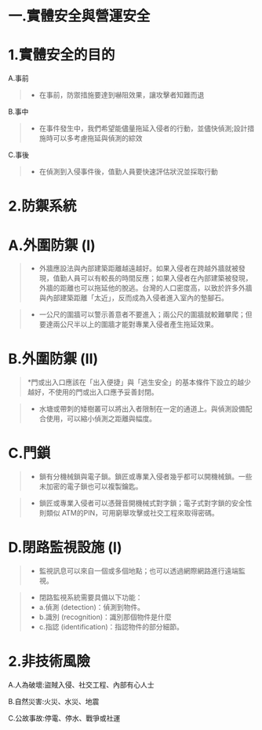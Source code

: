 # 一.實體安全與營運安全

# 1.實體安全的目的

A.事前
>* 在事前，防禦措施要達到嚇阻效果，讓攻擊者知難而退

B.事中
>* 在事件發生中，我們希望能儘量拖延入侵者的行動，並儘快偵測;設計措施時可以多考慮拖延與偵測的綜效

C.事後
>* 在偵測到入侵事件後，值勤人員要快速評估狀況並採取行動

# 2.防禦系統

# A.外圍防禦 (I)

>* 外牆應設法與內部建築距離越遠越好。如果入侵者在跨越外牆就被發現，值勤人員可以有較長的時間反應；如果入侵者在內部建築被發現，外牆的距離也可以拖延他的脫逃。台灣的人口密度高，以致於許多外牆與內部建築距離「太近」，反而成為入侵者進入室內的墊腳石。

>* 一公尺的圍牆可以警示善意者不要進入；兩公尺的圍牆就較難攀爬；但要達兩公尺半以上的圍牆才能對專業入侵者產生拖延效果。

# B.外圍防禦 (II)

>*門或出入口應該在「出入便捷」與「逃生安全」的基本條件下設立的越少越好，不使用的門或出入口應予妥善封閉。

>* 水塘或帶刺的矮樹叢可以將出入者限制在一定的通道上。與偵測設備配合使用，可以縮小偵測之距離與幅度。

# C.門鎖

>*  鎖有分機械鎖與電子鎖。鎖匠或專業入侵者幾乎都可以開機械鎖。一些未加密的電子鎖也可以複製鑰匙。

>* 鎖匠或專業入侵者可以憑聲音開機械式對字鎖；電子式對字鎖的安全性則類似 ATM的PIN，可用窮舉攻擊或社交工程來取得密碼。

# D.閉路監視設施 (I)

>* 監視訊息可以來自一個或多個地點；也可以透過網際網路進行遠端監視。

>* 閉路監視系統需要具備以下功能：
>* a.偵測 (detection)：偵測到物件。
>* b.識別 (recognition)：識別那個物件是什麼
>* c.指認 (identification)：指認物件的部分細節。




























# 2.非技術風險

A.人為破壞:盜賊入侵、社交工程、內部有心人士

B.自然災害:火災、水災、地震

C.公故事故:停電、停水、戰爭或社運


